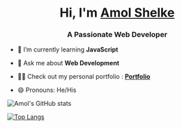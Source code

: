 <h1 align="center">Hi, I'm <a href="https://www.linkedin.com/in/amol-shelke-627813220/" target="_blank"> Amol Shelke</a></h1>
<h3 align="center">A Passionate Web Developer</h3>

- 🌱 I’m currently learning **JavaScript**

- 💬 Ask me about **Web Development**

- 👨‍💻 Check out my personal portfolio : **<a href="https://portfolio-amolshelke2.vercel.app/" target="_blank">Portfolio</a>**

- 😄 Pronouns: He/His

![Amol's GitHub stats](https://github-readme-stats.vercel.app/api?username=AmolShelke2&show_icons=true&theme=radical)


[![Top Langs](https://github-readme-stats.vercel.app/api/top-langs/?username=AmolShelke2)](https://github.com/AmolShelke2/github-readme-stats)

<!---
AmolShelke2/AmolShelke2 is a ✨ special ✨ repository because its `README.md` (this file) appears on your GitHub profile.
You can click the Preview link to take a look at your changes.
--->
